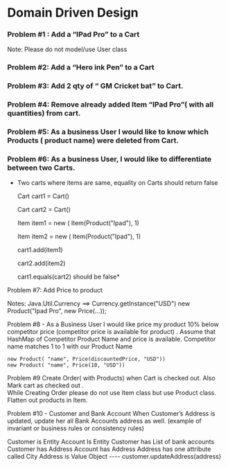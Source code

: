 # Domain Driven Design
### Problem #1 : Add a “IPad Pro” to a Cart
Note: Please do not model/use User class

### Problem #2: Add a “Hero ink Pen” to a Cart

### Problem #3: Add 2 qty of  “ GM Cricket bat” to Cart.

### Problem #4: Remove already added Item “IPad Pro”( with all quantities)  from cart.

### Problem #5: As a business User I would like to know which Products ( product name) were deleted from Cart.

### Problem #6: As a business User, I would like to differentiate between two Carts.
* Two carts where items are same, equality on Carts should return false


    Cart cart1 = Cart()

    Cart cart2 = Cart()

    Item item1 = new ( Item(Product("Ipad"), 1)

    Item item2 = new ( Item(Product("Ipad"), 1)

    cart1.add(item1)

    cart2.add(item2)

    cart1.equals(cart2)  should be false*


Problem #7: Add Price to product

Notes: Java.Util.Currency ==> Currency.getInstance("USD")
new Product("Ipad Pro", new Price(...));


Problem #8 -  As a Business User I would like price my product 10% below competitor price (competitor price is available for product) .
Assume that HashMap of Competitor Product Name and price is available.                                                                                                            Competitor name matches 1  to 1 with our Product Name

    new Product( "name", Price(discountedPrice, "USD"))
    new Product( "name", Price(10, "USD"))

Problem #9  Create Order( with Products) when Cart is checked out. Also Mark cart as checked out .  
While Creating Order please do not use Item class but use Product class. Flatten out products in Item.

Problem #10 - Customer and Bank Account
When Customer’s Address is updated, update her all Bank Accounts address as well. (example of invariant or business rules or consistency rules)

Customer is Entity
Account Is Entity
Customer has List of bank accounts
Customer has Address
Account has Address
Address has one attribute called City
Address is Value Object
----  customer.updateAddress(address)